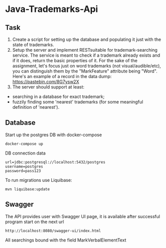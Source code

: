 # Java-Trademarks-Api

## Task
1) Create a script for setting up the database and populating it just with the state of trademarks.
2) Setup the server and implement RESTsuitable for trademark-searching service. The service is meant to check if a trademark already exists and if it does, return the basic properties of it.
For the sake of the assignment, let's focus just on word trademarks (not visual/audible/etc), you can distinguish them by the "MarkFeature" attribute being "Word". Here's an example of a record in the data dump: https://pastebin.com/8G7ysw2X
3) The server should support at least:
- searching in a database for exact trademark;
- fuzzily finding some 'nearest' trademarks (for some meaningful definition of 'nearest').

## Database
Start up the postgres DB with docker-compose
```
docker-compose up
```
DB connection data
```
url=jdbc:postgresql://localhost:5432/postgres
username=postgres
password=pass123
```
To run migrations use Liquibase:
```
mvn liquibase:update
```

## Swagger
The API provides user with Swagger UI page, it is available after successful program start on the next url
```
http://localhost:8080/swagger-ui/index.html
```
All searchings bound with the field MarkVerbalElementText

